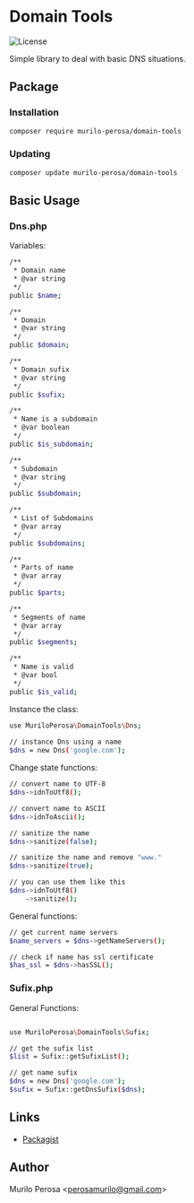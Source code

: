 # Domain Tools

![License](https://img.shields.io/badge/license-MIT-blue.svg) 

Simple library to deal with basic DNS situations.

## Package

### Installation
```sh
composer require murilo-perosa/domain-tools
```

### Updating

```sh
composer update murilo-perosa/domain-tools
```

## Basic Usage

### Dns.php

Variables:
```sh
/**
 * Domain name
 * @var string
 */
public $name;

/**
 * Domain
 * @var string
 */
public $domain;

/**
 * Domain sufix
 * @var string
 */
public $sufix;

/**
 * Name is a subdomain
 * @var boolean
 */
public $is_subdomain;

/**
 * Subdomain
 * @var string
 */
public $subdomain;

/**
 * List of Subdomains
 * @var array
 */
public $subdomains;

/**
 * Parts of name 
 * @var array
 */
public $parts;

/**
 * Segments of name 
 * @var array
 */
public $segments;

/**
 * Name is valid 
 * @var bool
 */
public $is_valid;
```

Instance the class:
```sh
use MuriloPerosa\DomainTools\Dns;
 
// instance Dns using a name
$dns = new Dns('google.com');
```

Change state functions: 

```sh
// convert name to UTF-8
$dns->idnToUtf8();

// convert name to ASCII
$dns->idnToAscii();

// sanitize the name
$dns->sanitize(false);

// sanitize the name and remove "www."
$dns->sanitize(true);

// you can use them like this
$dns->idnToUtf8()
    ->sanitize();
```

General functions:
```sh
// get current name servers
$name_servers = $dns->getNameServers();

// check if name has ssl certificate
$has_ssl = $dns->hasSSL();
```

### Sufix.php

General Functions:

```sh

use MuriloPerosa\DomainTools\Sufix;

// get the sufix list
$list = Sufix::getSufixList();

// get name sufix
$dns = new Dns('google.com');
$sufix = Sufix::getDnsSufix($dns);
```

## Links
- [Packagist](https://packagist.org/packages/murilo-perosa/domain-tools)

## Author
Murilo Perosa  <<perosamurilo@gmail.com>><br />
